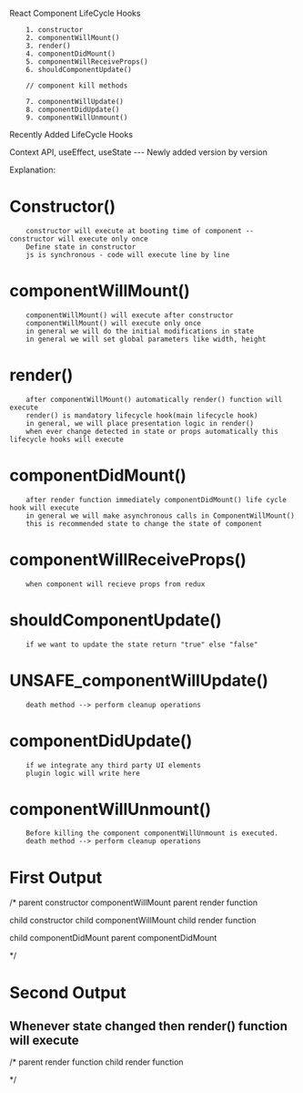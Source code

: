 React Component LifeCycle Hooks

        1. constructor
        2. componentWillMount()
        3. render()
        4. componentDidMount()
        5. componentWillReceiveProps()
        6. shouldComponentUpdate()

        // component kill methods

        7. componentWillUpdate()
        8. componentDidUpdate()
        9. componentWillUnmount()

Recently Added LifeCycle Hooks

Context API, useEffect, useState --- Newly added version by version

Explanation:

# Constructor()

        constructor will execute at booting time of component --constructor will execute only once
        Define state in constructor
        js is synchronous - code will execute line by line

# componentWillMount()

        componentWillMount() will execute after constructor
        componentWillMount() will execute only once
        in general we will do the initial modifications in state
        in general we will set global parameters like width, height

# render()

        after componentWillMount() automatically render() function will execute
        render() is mandatory lifecycle hook(main lifecycle hook)
        in general, we will place presentation logic in render()
        when ever change detected in state or props automatically this lifecycle hooks will execute

# componentDidMount()

        after render function immediately componentDidMount() life cycle hook will execute
        in general we will make asynchronous calls in ComponentWillMount()
        this is recommended state to change the state of component

# componentWillReceiveProps()

        when component will recieve props from redux

# shouldComponentUpdate()

        if we want to update the state return "true" else "false"

# UNSAFE_componentWillUpdate()

        death method --> perform cleanup operations

# componentDidUpdate()

        if we integrate any third party UI elements
        plugin logic will write here

# componentWillUnmount()

        Before killing the component componentWillUnmount is executed.
        death method --> perform cleanup operations

# First Output

/\*
parent constructor
componentWillMount
parent render function

child constructor
child componentWillMount
child render function

child componentDidMount
parent componentDidMount

\*/

# Second Output

## Whenever state changed then render() function will execute

/\*
parent render function
child render function

\*/
